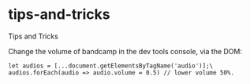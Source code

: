 # tips-and-tricks
Tips and Tricks


Change the volume of bandcamp in the dev tools console, via the DOM:

`let audios = [...document.getElementsByTagName('audio')];\
audios.forEach(audio => audio.volume = 0.5) // lower volume 50%.`
